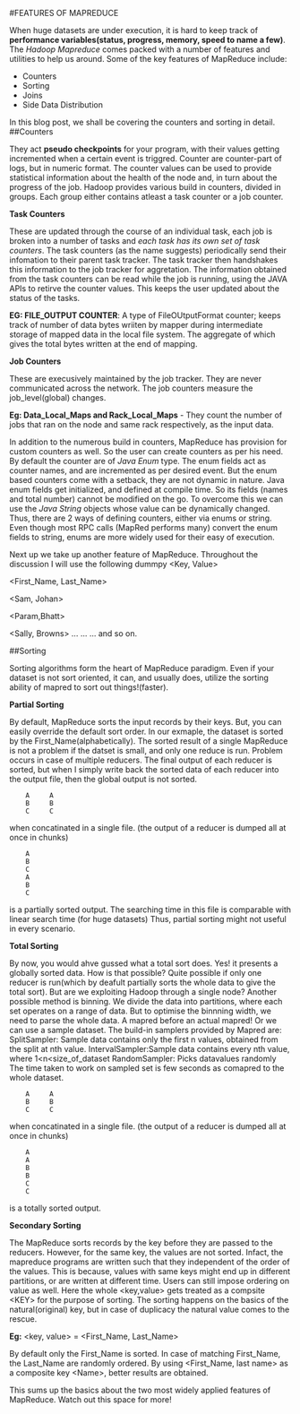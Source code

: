 #FEATURES OF MAPREDUCE
<br>

When huge datasets are under execution, it is hard to keep track of <strong>performance variables(status, progress, memory, speed to name a few)</strong>. The <i>Hadoop Mapreduce</i> comes packed with a number of features and utilities to help us around. Some of the key features of MapReduce include:
* Counters 
* Sorting  
* Joins 
* Side Data Distribution 

In this blog post, we shall be covering the counters and sorting in detail.
<br>
##Counters

They act **pseudo checkpoints** for your program, with their values getting incremented when a certain event is triggred. Counter are counter-part of logs, but in numeric format. The counter values can be used to provide statistical information about the health of the node and, in turn about the progress of the job. Hadoop provides various build in counters, divided in groups. Each group either contains atleast a task counter or a job counter.

<strong>Task Counters</strong> 

These are updated through the course of an individual task, each job is broken into a number of tasks and *each task has its own set of task counters*. The task counters (as the name suggests) periodically send their infomation to their parent task tracker. The task tracker then handshakes this information to the job tracker for aggretation. The information obtained from the task counters can be read while the job is running, using the JAVA APIs to retirve the counter values. This keeps the user updated about the status of the tasks.

<strong> EG: FILE_OUTPUT COUNTER</strong>: A type of FileOUtputFormat counter; keeps track of number of data bytes wriiten by mapper during intermediate storage of mapped data in the local file system. The aggregate of which gives the total bytes written at the end of mapping.


<strong>Job Counters</strong> 

These are execusively maintained by the job tracker. They are never communicated across the network. The job counters measure the job_level(global) changes.

<strong>Eg: Data_Local_Maps and Rack_Local_Maps</strong> - They count the number of jobs that ran on the node and same rack respectively, as the input data.

In addition to the numerous build in counters, MapReduce has provision for custom counters as well. So the user can create counters as per his need. By default the counter are of *Java Enum* type. The enum fields act as counter names, and are incremented as per desired event. But the enum based counters come with a setback, they are not dynamic in nature. Java enum fields get initialized, and defined at compile time. So its fields (names and total number) cannot be modified on the go. To overcome this we can use the *Java String* objects whose value can be dynamically changed.
Thus, there are 2 ways of defining counters, either via enums or string. Even though most RPC calls (MapRed performs many) convert the enum fields to string, enums are more widely used for their easy of execution.

Next up we take up another feature of MapReduce. Throughout the discussion I will use the following dummpy \<Key, Value\>

\<First_Name, Last_Name\>

\<Sam, Johan\>

\<Param,Bhatt\>

\<Sally, Browns\>
...
...
... and so on.

##Sorting

Sorting algorithms form the heart of MapReduce paradigm. Even if your dataset is not sort oriented, it can, and usually does, utilize the sorting ability of mapred to sort out things!(faster).

<strong>Partial Sorting</strong>

By default, MapReduce sorts the input records by their keys. But, you can easily override the default sort order. In our exmaple, the dataset is sorted by the First_Name(alphabetically). The sorted result of a single MapReduce is not a problem if the datset is small, and only one reduce is run. Problem occurs in case of multiple reducers. The final output of each reducer is sorted, but when I simply write back the sorted data of each reducer into the output file, then the global output is not sorted.
```
	A     A
	B     B
	C     C 
```
when concatinated in a single file. (the output of a reducer is dumped all at once in chunks)
```
	A
	B
	C
	A
	B
	C
```
is a partially sorted output. The searching time in this file is comparable with linear search time (for huge datasets)
Thus, partial sorting might not useful in every scenario.

<strong>Total Sorting</strong> 

By now, you would ahve gussed what a total sort does. Yes! it presents a globally sorted data. How is that possible?
Quite possible if only one reducer is run(which by deafult partially sorts the whole data to give the total sort). But are we exploiting Hadoop through a single node? Another possible method is binning. We divide the data into partitions, where each set operates on a range of data. But to optimise the binnning width, we need to parse the whole data. A mapred before an actual mapred!
Or we can use a sample dataset. The build-in samplers provided by Mapred are:
SplitSampler: Sample data contains only the first n values, obtained from the split at nth value.
IntervalSampler:Sample data contains every nth value, where 1\<n\<size_of_dataset
RandomSampler: Picks datavalues randomly
The time taken to work on sampled set is few seconds as comapred to the whole dataset.
```
	A     A
	B     B
	C     C 
```
when concatinated in a single file. (the output of a reducer is dumped all at once in chunks)
```
	A
	A
	B
	B
	C
	C
```
is a totally sorted output.

<strong>Secondary Sorting</strong> 

The MapReduce sorts records by the key before they are passed to the reducers. However, for the same key, the values are not sorted. Infact, the mapreduce programs are written such that they independent of the order of the values. This is because, values with same keys might end up in different partitions, or are written at different time. Users can still impose ordering on value as well. Here the whole \<key,value\> gets treated as a compsite \<KEY\> for the purpose of sorting. The sorting happens on the basics of the natural(original) key, but in case of duplicacy the natural value comes to the rescue.

<strong>Eg:</strong> \<key, value\> = \<First_Name, Last_Name\>

By default only the First_Name is sorted. In case of matching First_Name, the Last_Name  are randomly ordered. By using \<First_Name, last name\> as a composite key \<Name\>, better results are obtained.

This sums up the basics about the two most widely applied features of MapReduce. Watch out this space for more!
